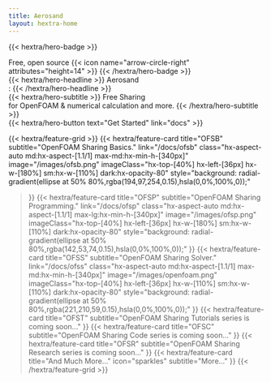 ```yaml
---
title: Aerosand
layout: hextra-home
---
```

{{< hextra/hero-badge >}}
  <div class="hx:w-2 hx:h-2 hx:rounded-full hx:bg-primary-400"></div>
  <span>Free, open source</span>
  {{< icon name="arrow-circle-right" attributes="height=14" >}}
{{< /hextra/hero-badge >}}



<div class="hx-mt-6 hx-mb-6">
{{< hextra/hero-headline >}}
  Aerosand&nbsp;<br class="sm:hx-block hx-hidden" />:
{{< /hextra/hero-headline >}}
</div>

<div class="hx:mb-12">
{{< hextra/hero-subtitle >}}
  Free Sharing &nbsp;<br class="hx:sm:block hx:hidden" />for OpenFOAM & numerical calculation and more.
{{< /hextra/hero-subtitle >}}
</div>


<div class="hx:mb-6">
{{< hextra/hero-button text="Get Started" link="docs" >}}
</div>

<div class="hx-mt-6"></div>

{{< hextra/feature-grid >}}
  {{< hextra/feature-card
    title="OFSB"
    subtitle="OpenFOAM Sharing Basics."
    link="/docs/ofsb"
    class="hx-aspect-auto md:hx-aspect-[1.1/1] max-md:hx-min-h-[340px]"
    image="/images/ofsb.png"
    imageClass="hx-top-[40%] hx-left-[36px] hx-w-[180%] sm:hx-w-[110%] dark:hx-opacity-80"
    style="background: radial-gradient(ellipse at 50% 80%,rgba(194,97,254,0.15),hsla(0,0%,100%,0));"
  >}}
  {{< hextra/feature-card
    title="OFSP"
    subtitle="OpenFOAM Sharing Programming."
    link="/docs/ofsp"
    class="hx-aspect-auto md:hx-aspect-[1.1/1] max-lg:hx-min-h-[340px]"
    image="/images/ofsp.png"
    imageClass="hx-top-[40%] hx-left-[36px] hx-w-[180%] sm:hx-w-[110%] dark:hx-opacity-80"
    style="background: radial-gradient(ellipse at 50% 80%,rgba(142,53,74,0.15),hsla(0,0%,100%,0));"
  >}}
  {{< hextra/feature-card
    title="OFSS"
    subtitle="OpenFOAM Sharing Solver."
    link="/docs/ofss"
    class="hx-aspect-auto md:hx-aspect-[1.1/1] max-md:hx-min-h-[340px]"
    image="/images/openfoam.png"
    imageClass="hx-top-[40%] hx-left-[36px] hx-w-[110%] sm:hx-w-[110%] dark:hx-opacity-80"
    style="background: radial-gradient(ellipse at 50% 80%,rgba(221,210,59,0.15),hsla(0,0%,100%,0));"
  >}}
  {{< hextra/feature-card
    title="OFST"
    subtitle="OpenFOAM Sharing Tutorials series is coming soon..."
  >}}
  {{< hextra/feature-card
    title="OFSC"
    subtitle="OpenFOAM Sharing Code series is coming soon..."
  >}}
  {{< hextra/feature-card
    title="OFSR"
    subtitle="OpenFOAM Sharing Research series is coming soon..."
  >}}
  {{< hextra/feature-card
    title="And Much More..."
    icon="sparkles"
    subtitle="More..."
  >}}
{{< /hextra/feature-grid >}}

